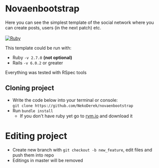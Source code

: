 # Novaenbootstrap

Here you can see the simplest template of the social network where you can create posts, users (in the next patch) etc.
<br>
<br>
[![Ruby](https://cdn.emojidex.com/emoji/seal/Ruby.png "Ruby") ](https://www.ruby-lang.org)

This template could be run with:

* Ruby `-v 2.7.0` **(not optional)** 
* Rails `-v 6.0.2` or greater 

Everything was tested with RSpec tools

## Cloning project
 - Write the code below into your terminal or console: <br>
 `git clone https://github.com/NekoDerek/novaenbootstrap` 
 - Run `bundle install` 
   * If you don't have ruby yet go to [rvm.io](https://rvm.io) and download it
  
  # Editing project
  - Create new branch with `git checkout -b new_feature`, edit files and push them into repo
  - Editings in master will be removed
  